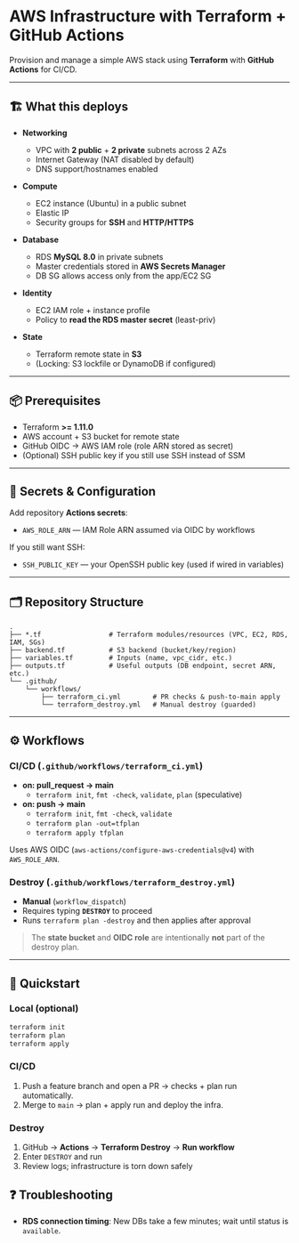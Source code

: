 # AWS Infrastructure with Terraform + GitHub Actions

Provision and manage a simple AWS stack using **Terraform** with **GitHub Actions** for CI/CD.

---

## 🏗️ What this deploys

- **Networking**
  - VPC with **2 public** + **2 private** subnets across 2 AZs
  - Internet Gateway (NAT disabled by default)
  - DNS support/hostnames enabled

- **Compute**
  - EC2 instance (Ubuntu) in a public subnet
  - Elastic IP
  - Security groups for **SSH** and **HTTP/HTTPS**

- **Database**
  - RDS **MySQL 8.0** in private subnets
  - Master credentials stored in **AWS Secrets Manager**
  - DB SG allows access only from the app/EC2 SG

- **Identity**
  - EC2 IAM role + instance profile
  - Policy to **read the RDS master secret** (least-priv)

- **State**
  - Terraform remote state in **S3**
  - (Locking: S3 lockfile or DynamoDB if configured)

---

## 📦 Prerequisites

- Terraform **>= 1.11.0**
- AWS account + S3 bucket for remote state
- GitHub OIDC → AWS IAM role (role ARN stored as secret)
- (Optional) SSH public key if you still use SSH instead of SSM

---

## 🔐 Secrets & Configuration

Add repository **Actions secrets**:

- `AWS_ROLE_ARN` — IAM Role ARN assumed via OIDC by workflows

If you still want SSH:
- `SSH_PUBLIC_KEY` — your OpenSSH public key (used if wired in variables)

---

## 🗂️ Repository Structure

```plaintext
.
├── *.tf                 # Terraform modules/resources (VPC, EC2, RDS, IAM, SGs)
├── backend.tf           # S3 backend (bucket/key/region)
├── variables.tf         # Inputs (name, vpc_cidr, etc.)
├── outputs.tf           # Useful outputs (DB endpoint, secret ARN, etc.)
└── .github/
    └── workflows/
        ├── terraform_ci.yml        # PR checks & push-to-main apply
        └── terraform_destroy.yml   # Manual destroy (guarded)
```

---

## ⚙️ Workflows

### CI/CD (`.github/workflows/terraform_ci.yml`)
- **on: pull_request → main**
  - `terraform init`, `fmt -check`, `validate`, `plan` (speculative)
- **on: push → main**
  - `terraform init`, `fmt -check`, `validate`
  - `terraform plan -out=tfplan`
  - `terraform apply tfplan`

Uses AWS OIDC (`aws-actions/configure-aws-credentials@v4`) with `AWS_ROLE_ARN`.

### Destroy (`.github/workflows/terraform_destroy.yml`)
- **Manual** (`workflow_dispatch`)
- Requires typing **`DESTROY`** to proceed
- Runs `terraform plan -destroy` and then applies after approval

> The **state bucket** and **OIDC role** are intentionally **not** part of the destroy plan.

---

## 🚀 Quickstart

### Local (optional)
```bash
terraform init
terraform plan
terraform apply
```

### CI/CD
1. Push a feature branch and open a PR → checks + plan run automatically.
2. Merge to `main` → plan + apply run and deploy the infra.

### Destroy
1. GitHub → **Actions** → **Terraform Destroy** → **Run workflow**
2. Enter `DESTROY` and run
3. Review logs; infrastructure is torn down safely


## ❓ Troubleshooting
- **RDS connection timing**: New DBs take a few minutes; wait until status is `available`.